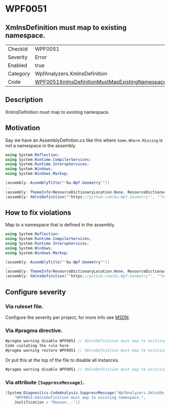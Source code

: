 # WPF0051
## XmlnsDefinition must map to existing namespace.

<!-- start generated table -->
<table>
  <tr>
    <td>CheckId</td>
    <td>WPF0051</td>
  </tr>
  <tr>
    <td>Severity</td>
    <td>Error</td>
  </tr>
  <tr>
    <td>Enabled</td>
    <td>true</td>
  </tr>
  <tr>
    <td>Category</td>
    <td>WpfAnalyzers.XmlnsDefinition</td>
  </tr>
  <tr>
    <td>Code</td>
    <td><a href="https://github.com/DotNetAnalyzers/WpfAnalyzers/blob/master/WpfAnalyzers/WPF0051XmlnsDefinitionMustMapExistingNamespace.cs">WPF0051XmlnsDefinitionMustMapExistingNamespace</a></td>
  </tr>
</table>
<!-- end generated table -->

## Description

XmlnsDefinition must map to existing namespace.

## Motivation

Say we have an AssemblyDefintion.cs like this where `Some.Where.Missing` is not a namespace in the assembly.

```C#
using System.Reflection;
using System.Runtime.CompilerServices;
using System.Runtime.InteropServices;
using System.Windows;
using System.Windows.Markup;

[assembly: AssemblyTitle(""Gu.Wpf.Geometry"")]
...
[assembly: ThemeInfo(ResourceDictionaryLocation.None, ResourceDictionaryLocation.SourceAssembly)]
[assembly: XmlnsDefinition(""https://github.com/Gu.Wpf.Geometry"", ""Some.Where.Missing"")]
```

## How to fix violations

Map to a namespace that is defined in the assembly.

```C#
using System.Reflection;
using System.Runtime.CompilerServices;
using System.Runtime.InteropServices;
using System.Windows;
using System.Windows.Markup;

[assembly: AssemblyTitle(""Gu.Wpf.Geometry"")]
...
[assembly: ThemeInfo(ResourceDictionaryLocation.None, ResourceDictionaryLocation.SourceAssembly)]
[assembly: XmlnsDefinition(""https://github.com/Gu.Wpf.Geometry"", ""Gu.Wpf.Geometry"")]
```

<!-- start generated config severity -->
## Configure severity

### Via ruleset file.

Configure the severity per project, for more info see [MSDN](https://msdn.microsoft.com/en-us/library/dd264949.aspx).

### Via #pragma directive.
```C#
#pragma warning disable WPF0051 // XmlnsDefinition must map to existing namespace.
Code violating the rule here
#pragma warning restore WPF0051 // XmlnsDefinition must map to existing namespace.
```

Or put this at the top of the file to disable all instances.
```C#
#pragma warning disable WPF0051 // XmlnsDefinition must map to existing namespace.
```

### Via attribute `[SuppressMessage]`.

```C#
[System.Diagnostics.CodeAnalysis.SuppressMessage("WpfAnalyzers.XmlnsDefinition", 
    "WPF0051:XmlnsDefinition must map to existing namespace.", 
    Justification = "Reason...")]
```
<!-- end generated config severity -->
